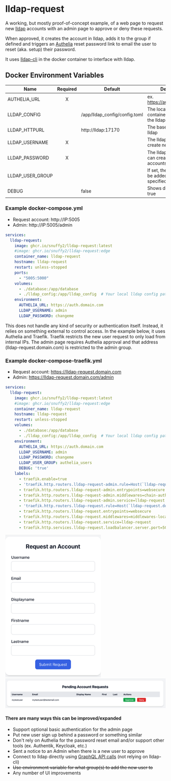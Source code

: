 # lldap-request

A working, but mostly proof-of-concept example, of a web page to request new [lldap](https://github.com/lldap/lldap) accounts with an admin page to approve or deny these requests.

When approved, it creates the account in lldap, adds it to the group if defined and triggers an [Authelia](https://github.com/authelia/authelia) reset password link to email the user to reset (aka. setup) their password.

It uses [lldap-cli](https://github.com/Zepmann/lldap-cli) in the docker container to interface with lldap.

## Docker Environment Variables

| Name | Required | Default | Description |
| --- | :---: | --- | --- |
| AUTHELIA_URL | X |  | ex. https://auth.domain.com |
| LLDAP_CONFIG | |  /app/lldap_config/config.toml | The location in the container and name of the lldap config file |
| LLDAP_HTTPURL | | http://lldap:17170 | The base address of lldap 
| LLDAP_USERNAME | X | | The lldap user that can create new accounts |
| LLDAP_PASSWORD | X | | The lldap password that can create new accounts |
| LLDAP_USER_GROUP | | | If set, the new user will be added to the specified lldap group |
| DEBUG | | false | Shows debug logging if true |

### Example docker-compose.yml

* Request account: http://IP:5005
* Admin: http://IP:5005/admin

```yaml
services:
  lldap-request:
    image: ghcr.io/snuffy2/lldap-request:latest
    #image: ghcr.io/snuffy2/lldap-request:edge
    container_name: lldap-request
    hostname: lldap-request
    restart: unless-stopped
    ports:
      - "5005:5000"
    volumes:
      - ./database:/app/database
      - ./lldap_config:/app/lldap_config  # Your local lldap config path
    environment:
      AUTHELIA_URL: https://auth.domain.com
      LLDAP_USERNAME: admin
      LLDAP_PASSWORD: changeme
```

This does not handle any kind of security or authentication itself. Instead, it relies on something external to control access. In the example below, it uses Authelia and Traefik. Traefik restricts the new user request to only load from internal IPs. The admin page requires Authelia approval and that address (lldap-request.domain.com) is restricted to the admin group.

### Example docker-compose-traefik.yml

* Request account: https://lldap-request.domain.com
* Admin: https://lldap-request.domain.com/admin

```yaml
services:
  lldap-request:
    image: ghcr.io/snuffy2/lldap-request:latest
    #image: ghcr.io/snuffy2/lldap-request:edge
    container_name: lldap-request
    hostname: lldap-request
    restart: unless-stopped
    volumes:
      - ./database:/app/database
      - ./lldap_config:/app/lldap_config  # Your local lldap config path
    environment:
      AUTHELIA_URL: https://auth.domain.com
      LLDAP_USERNAME: admin
      LLDAP_PASSWORD: changeme
      LLDAP_USER_GROUP: authelia_users
      DEBUG: 'true'
    labels:
      - traefik.enable=true
      - 'traefik.http.routers.lldap-request-admin.rule=Host(`lldap-request.domain.com`) && Path(`/admin`)'
      - traefik.http.routers.lldap-request-admin.entrypoints=websecure
      - traefik.http.routers.lldap-request-admin.middlewares=chain-authelia@file
      - traefik.http.routers.lldap-request-admin.service=lldap-request
      - 'traefik.http.routers.lldap-request.rule=Host(`lldap-request.domain.com`)'
      - traefik.http.routers.lldap-request.entrypoints=websecure
      - traefik.http.routers.lldap-request.middlewares=middlewares-local-only-whitelist@file
      - traefik.http.routers.lldap-request.service=lldap-request
      - traefik.http.services.lldap-request.loadbalancer.server.port=5000
```
<img src="images/request_account.png" width="300"/>

<img src="images/admin.png">

#### There are many ways this can be improved/expanded
* Support optional basic authentication for the admin page
* Put new user sign up behind a password or something similar
* Don't rely on Authelia for the password reset email and/or support other tools (ex. Authentik, Keycloak, etc.)
* Sent a notice to an Admin when there is a new user to approve
* Connect to lldap directly using [GraphQL API calls](https://github.com/lldap/lldap/blob/main/schema.graphql) (not relying on lldap-cli)
* ~~Use environment variable for what group(s) to add the new user to~~
* Any number of UI improvements

